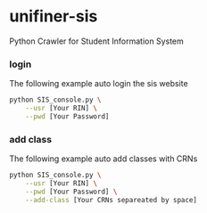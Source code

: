 # unifiner-sis
Python Crawler for Student Information System

### login

The following example auto login the sis website

```bash
python SIS_console.py \
    --usr [Your RIN] \
    --pwd [Your Password]
```

### add class

The following example auto add classes with CRNs

```bash
python SIS_console.py \
    --usr [Your RIN] \
    --pwd [Your Password] \
    --add-class [Your CRNs separeated by space]
```
